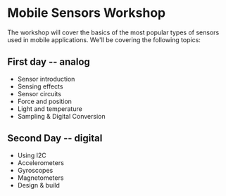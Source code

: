 # Mobile Sensors Workshop

The workshop will cover the basics of the most popular types of sensors used in mobile applications. We'll be covering the following topics:

## First day -- analog
* Sensor introduction
* Sensing effects
* Sensor circuits
* Force and position
* Light and temperature
* Sampling & Digital Conversion

## Second Day -- digital
* Using I2C
* Accelerometers
* Gyroscopes
* Magnetometers
* Design & build

